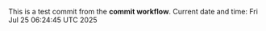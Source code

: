 This is a test commit from the **commit workflow**.
Current date and time: Fri Jul 25 06:24:45 UTC 2025
